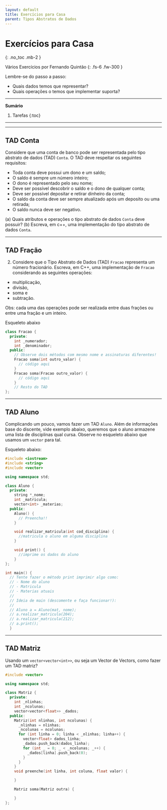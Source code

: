 ```yaml
---
layout: default
title: Exercícios para Casa
parent: Tipos Abstratos de Dados
---
```


# Exercícios para Casa
{: .no_toc .mb-2 }

Vários Exercícios por Fernando Quintão
{: .fs-6 .fw-300 }

Lembre-se do passo a passo:
- Quais dados temos que representar?
- Quais operações o temos que implementar suporta?

---

**Sumário**
1. Tarefas
{:toc}

---

---

## TAD Conta

Considere que uma conta de banco pode ser representada pelo tipo abstrato de dados
(TAD) `Conta`. O TAD deve respeitar os seguintes requisitos:
- Toda conta deve possui um dono e um saldo;
- O saldo é sempre um número inteiro;
- O dono é representado pelo seu nome;
- Deve ser possível descobrir o saldo e o dono de qualquer conta;
- Deve ser possível depositar e retirar dinheiro da conta;
- O saldo da conta deve ser sempre atualizado após um deposito ou uma retirada;
- O saldo nunca deve ser negativo.

(a) Quais atributos e operações o tipo abstrato de dados `Conta` deve possuir?
(b) Escreva, em c++, uma implementação do tipo abstrato de dados `Conta`.

---

## TAD Fração

2. Considere que o Tipo Abstrato de Dados (TAD) `Fracao` representa um número
fracionário. Escreva, em C++, uma implementação de `Fracao` considerando as
seguintes operações:
- multiplicação,
- divisão,
- soma e
- subtração.

Obs: cada uma das operações pode ser realizada entre duas frações ou entre uma
fração e um inteiro.

Esqueleto abaixo
```cpp
class Fracao {
  private:
    int _numerador;
    int _denominador;
  public:
    // Observe dois métodos com mesmo nome e assinaturas diferentes!
    Fracao soma(int outro_valor) {
      // código aqui
    }
    Fracao soma(Fracao outro_valor) {
      // código aqui
    }
    // Resto do TAD
};
```

---

## TAD Aluno

Complicando um pouco, vamos fazer um TAD `Aluno`. Além de informações base do
discente, vide exemplo abaixo, queremos que o aluno armazene uma lista de
disciplinas qual cursa. Observe no esqueleto abaixo que usamos um `vector` para
tal.



Esqueleto abaixo:
```cpp
#include <iostream>
#include <string>
#include <vector>

using namespace std;

class Aluno {
  private:
    string *_nome;
    int _matricula;
    vector<int> _materias;
  public:
    Aluno() {
      // Preencha!!
    }

    void realizar_matricula(int cod_disciplina) {
      //matricula o aluno em alguma disciplina
    }

    void print() {
      //imprime os dados do aluno
    }
};

int main() {
  // Tente fazer o método print imprimir algo como:
  // - Nome do aluno
  // - Matricula
  // - Materias atuais
  //
  // Ideia de main (descomente e faça funcionar!):
  //
  // Aluno a = Aluno(mat, nome);
  // a.realizar_matricula(204);
  // a.realizar_matricula(212);
  // a.print();
  }
  ```

---

## TAD Matriz

Usando um `vector<vector<int>>`, ou seja um Vector de Vectors, como fazer um
TAD matriz?

```cpp
#include <vector>

using namespace std;

class Matriz {
  private:
    int _nlinhas;
    int _ncolunas;
    vector<vector<float>> _dados;
  public:
    Matriz(int nlinhas, int ncolunas) {
      _nlinhas = nlinhas;
      _ncolunas = ncolunas;
      for (int linha = 0; linha < _nlinhas; linha++) {
        vector<float> dados_linha;
        _dados.push_back(dados_linha);
        for (int _ = 0; _ < _ncolunas; _++) {
          _dados[linha].push_back(0);
        }
      }
    }
    void preenche(int linha, int coluna, float valor) {

    }

    Matriz soma(Matriz outra) {

    }
};
``` 
